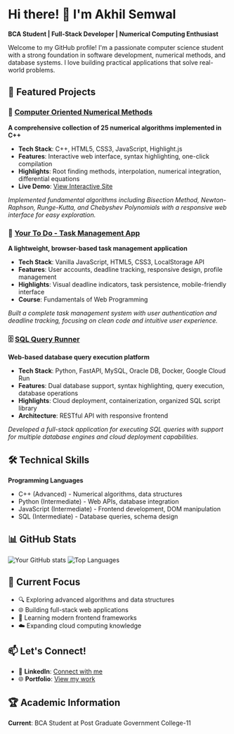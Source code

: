 # Hi there! 👋 I'm Akhil Semwal

**BCA Student | Full-Stack Developer | Numerical Computing Enthusiast**

Welcome to my GitHub profile! I'm a passionate computer science student with a strong foundation in software development, numerical methods, and database systems. I love building practical applications that solve real-world problems.

## 🚀 Featured Projects

### 🔢 [Computer Oriented Numerical Methods](https://github.com/SemwalAkhil/Projects/tree/main/CNM/CNM%20Site)
**A comprehensive collection of 25 numerical algorithms implemented in C++**

- **Tech Stack**: C++, HTML5, CSS3, JavaScript, Highlight.js
- **Features**: Interactive web interface, syntax highlighting, one-click compilation
- **Highlights**: Root finding methods, interpolation, numerical integration, differential equations
- **Live Demo**: [View Interactive Site](https://computer-oriented-numerical-methods.vercel.app/)

*Implemented fundamental algorithms including Bisection Method, Newton-Raphson, Runge-Kutta, and Chebyshev Polynomials with a responsive web interface for easy exploration.*

### 📝 [Your To Do - Task Management App](https://github.com/SemwalAkhil/Projects/tree/main/FWPproject)
**A lightweight, browser-based task management application**

- **Tech Stack**: Vanilla JavaScript, HTML5, CSS3, LocalStorage API
- **Features**: User accounts, deadline tracking, responsive design, profile management
- **Highlights**: Visual deadline indicators, task persistence, mobile-friendly interface
- **Course**: Fundamentals of Web Programming

*Built a complete task management system with user authentication and deadline tracking, focusing on clean code and intuitive user experience.*

### 🗄️ [SQL Query Runner](https://github.com/SemwalAkhil/Projects/tree/main/dbmsProject)
**Web-based database query execution platform**

- **Tech Stack**: Python, FastAPI, MySQL, Oracle DB, Docker, Google Cloud Run
- **Features**: Dual database support, syntax highlighting, query execution, database operations
- **Highlights**: Cloud deployment, containerization, organized SQL script library
- **Architecture**: RESTful API with responsive frontend

*Developed a full-stack application for executing SQL queries with support for multiple database engines and cloud deployment capabilities.*

## 🛠️ Technical Skills

**Programming Languages**
- C++ (Advanced) - Numerical algorithms, data structures
- Python (Intermediate) - Web APIs, database integration
- JavaScript (Intermediate) - Frontend development, DOM manipulation
- SQL (Intermediate) - Database queries, schema design

## 📊 GitHub Stats

![Your GitHub stats](https://github-readme-stats.vercel.app/api?username=SemwalAkhil&show_icons=true&theme=radical)
![Top Languages](https://github-readme-stats.vercel.app/api/top-langs/?username=SemwalAkhil&layout=compact&theme=radical)

## 🎯 Current Focus

- 🔍 Exploring advanced algorithms and data structures
- 🌐 Building full-stack web applications
- 📱 Learning modern frontend frameworks
- ☁️ Expanding cloud computing knowledge

## 📫 Let's Connect!

- 💼 **LinkedIn**: [Connect with me](https://www.linkedin.com/in/akhil-semwal-882546286/)
- 🌐 **Portfolio**: [View my work](https://github.com/SemwalAkhil/Projects)

## 🏆 Academic Information

**Current**: BCA Student at Post Graduate Government College-11  
